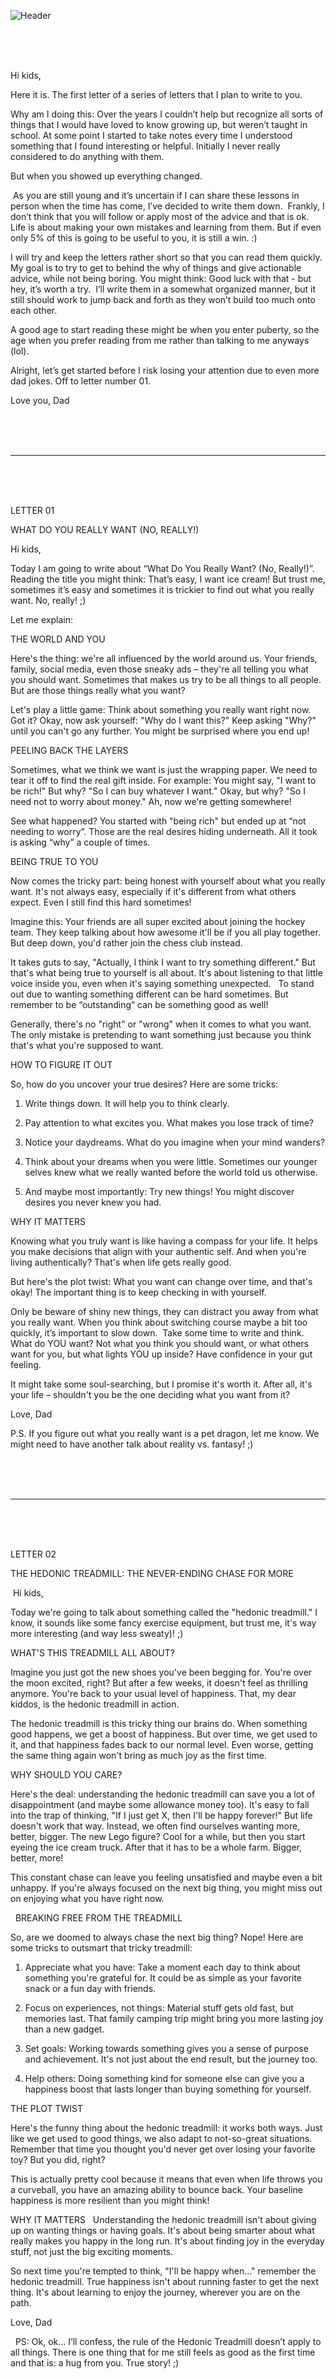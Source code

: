 ![Header](logo_small.png)

<br><br><br>

Hi kids, 

Here it is. The first letter of a series of letters that I plan to write to you.

Why am I doing this: 
Over the years I couldn’t help but recognize all sorts of things that I would have loved to know growing up, but weren’t taught in school. 
At some point I started to take notes every time I understood something that I found interesting or helpful. Initially I never really considered to do anything with them.

But when you showed up everything changed. 

 As you are still young and it’s uncertain if I can share these lessons in person when the time has come, I’ve decided to write them down.
 Frankly, I don’t think that you will follow or apply most of the advice and that is ok.  Life is about making your own mistakes and learning from them. But if even only 5% of this is going to be useful to you, it is still a win. :)

I will try and keep the letters rather short so that you can read them quickly. My goal is to try to get to behind the why of things and give actionable advice, while not being boring. You might think: Good luck with that - but hey, it’s worth a try.
 I’ll write them in a somewhat organized manner, but it still should work to jump back and forth as they won’t build too much onto each other. 

A good age to start reading these might be when you enter puberty, so the age when you prefer reading from me rather than talking to me anyways (lol). 

Alright, let’s get started before I risk losing your attention due to even more dad jokes. 
Off to letter number 01.

Love you, 
Dad


<br><br><br>


---------------------------------------------------------------------------------------------------------------------------------------------------------------


<br><br><br>



LETTER 01

WHAT DO YOU REALLY WANT (NO, REALLY!) 


Hi kids,  

Today I am going to write about “What Do You Really Want? (No, Really!)”.   Reading the title you might think: That’s easy, I want ice cream! 
But trust me, sometimes it’s easy and sometimes it is trickier to find out what you really want. No, really! ;)

Let me explain:  


THE WORLD AND YOU

Here's the thing: we're all influenced by the world around us. Your friends, family, social media, even those sneaky ads – they're all telling you what you should want. Sometimes that makes us try to be all things to all people. But are those things really what you want? 

Let's play a little game: Think about something you really want right now. Got it? Okay, now ask yourself: "Why do I want this?" Keep asking "Why?" until you can't go any further. You might be surprised where you end up!  


PEELING BACK THE LAYERS

Sometimes, what we think we want is just the wrapping paper. We need to tear it off to find the real gift inside. 
For example: You might say, "I want to be rich!" But why? "So I can buy whatever I want." Okay, but why? "So I need not to worry about money." Ah, now we're getting somewhere! 

See what happened? You started with "being rich" but ended up at “not needing to worry”. Those are the real desires hiding underneath. All it took is asking “why” a couple of times.  


BEING TRUE TO YOU

Now comes the tricky part: being honest with yourself about what you really want. It's not always easy, especially if it's different from what others expect. Even I still find this hard sometimes! 

Imagine this: Your friends are all super excited about joining the hockey team. They keep talking about how awesome it'll be if you all play together. But deep down, you'd rather join the chess club instead. 

It takes guts to say, "Actually, I think I want to try something different." But that's what being true to yourself is all about. It's about listening to that little voice inside you, even when it's saying something unexpected.   To stand out due to wanting something different can be hard sometimes. But remember to be “outstanding” can be something good as well!

Generally, there's no "right" or "wrong" when it comes to what you want. The only mistake is pretending to want something just because you think that's what you're supposed to want.  


HOW TO FIGURE IT OUT 

So, how do you uncover your true desires? Here are some tricks:

1. Write things down. It will help you to think clearly.

2. Pay attention to what excites you. What makes you lose track of time?

3. Notice your daydreams. What do you imagine when your mind wanders?

4. Think about your dreams when you were little. Sometimes our younger selves knew what we really wanted before the world told us otherwise.

5. And maybe most importantly: Try new things! You might discover desires you never knew you had.  


WHY IT MATTERS 

Knowing what you truly want is like having a compass for your life. It helps you make decisions that align with your authentic self. And when you're living authentically? That's when life gets really good.

But here's the plot twist: What you want can change over time, and that's okay! The important thing is to keep checking in with yourself. 

Only be beware of shiny new things, they can distract you away from what you really want. When you think about switching course maybe a bit too quickly, it’s important to slow down.  Take some time to write and think. 
What do YOU want? Not what you think you should want, or what others want for you, but what lights YOU up inside? Have confidence in your gut feeling. 

It might take some soul-searching, but I promise it's worth it. After all, it's your life – shouldn't you be the one deciding what you want from it? 

Love, Dad 

P.S. If you figure out what you really want is a pet dragon, let me know. We might need to have another talk about reality vs. fantasy! ;)


<br><br><br>



---------------------------------------------------------------------------------------------------------------------------------------------------------------


<br><br><br>


LETTER 02

THE HEDONIC TREADMILL: THE NEVER-ENDING CHASE FOR MORE


 Hi kids, 

Today we're going to talk about something called the "hedonic treadmill." I know, it sounds like some fancy exercise equipment, but trust me, it's way more interesting (and way less sweaty)! ;)


WHAT'S THIS TREADMILL ALL ABOUT?

Imagine you just got the new shoes you've been begging for. You're over the moon excited, right? But after a few weeks, it doesn't feel as thrilling anymore. You're back to your usual level of happiness. That, my dear kiddos, is the hedonic treadmill in action.

The hedonic treadmill is this tricky thing our brains do. When something good happens, we get a boost of happiness. But over time, we get used to it, and that happiness fades back to our normal level. Even worse, getting the same thing again won't bring as much joy as the first time.  


WHY SHOULD YOU CARE?

Here's the deal: understanding the hedonic treadmill can save you a lot of disappointment (and maybe some allowance money too). It's easy to fall into the trap of thinking, "If I just get X, then I'll be happy forever!" But life doesn't work that way.
Instead, we often find ourselves wanting more, better, bigger. The new Lego figure? Cool for a while, but then you start eyeing the ice cream truck. After that it has to be a whole farm. Bigger, better, more!   

This constant chase can leave you feeling unsatisfied and maybe even a bit unhappy. If you're always focused on the next big thing, you might miss out on enjoying what you have right now.

 
BREAKING FREE FROM THE TREADMILL

So, are we doomed to always chase the next big thing? Nope! Here are some tricks to outsmart that tricky treadmill: 

1. Appreciate what you have: Take a moment each day to think about something you're grateful for. It could be as simple as your favorite snack or a fun day with friends.

2. Focus on experiences, not things: Material stuff gets old fast, but memories last. That family camping trip might bring you more lasting joy than a new gadget.

3. Set goals: Working towards something gives you a sense of purpose and achievement. It's not just about the end result, but the journey too.

4. Help others: Doing something kind for someone else can give you a happiness boost that lasts longer than buying something for yourself.


THE PLOT TWIST

Here's the funny thing about the hedonic treadmill: it works both ways. Just like we get used to good things, we also adapt to not-so-great situations. Remember that time you thought you'd never get over losing your favorite toy? But you did, right?

This is actually pretty cool because it means that even when life throws you a curveball, you have an amazing ability to bounce back. Your baseline happiness is more resilient than you might think!  


WHY IT MATTERS
 
Understanding the hedonic treadmill isn't about giving up on wanting things or having goals. It's about being smarter about what really makes you happy in the long run. It's about finding joy in the everyday stuff, not just the big exciting moments. 

So next time you're tempted to think, "I'll be happy when..." remember the hedonic treadmill. True happiness isn't about running faster to get the next thing. It's about learning to enjoy the journey, wherever you are on the path. 

Love, Dad

  PS: Ok, ok… I’ll confess, the rule of the Hedonic Treadmill doesn’t apply to all things. There is one thing that for me still feels as good as the first time and that is: a hug from you. True story! ;)





